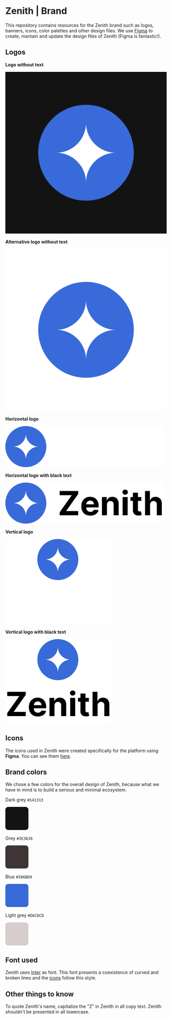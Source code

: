 # Zenith | Brand

This repository contains resources for the Zenith brand such as logos, banners, icons, color palettes and other design files.
We use [Figma](https://www.figma.com/) to create, mantain and update the design files of Zenith (Figma is fantastic!).

## Logos

**Logo without text**

![Zenith logo without text](./logos/logo.png "Zenith logo without text")

**Alternative logo without text**

![Alternative Zenith logo without text](./logos/logo-alt.png "Alternative Zenith logo without text")

**Horizontal logo**

![Zenith horizontal logo with white text](./logos/logo-horizontal.png "Zenith horizontal logo with white text")

**Horizontal logo with black text**

![Zenith horizontal logo with black text](./logos/logo-horizontal-black-text.png "Zenith horizontal logo with black text")

**Vertical logo**

![Zenith vertical logo with white text](./logos/logo-vertical.png "Zenith vertical logo with white text")

**Vertical logo with black text**

![Zenith vertical logo with black text](./logos/logo-vertical-black-text.png "Zenith vertical logo with black text")

## Icons

The icons used in Zenith were created specifically for the platform using **Figma**. You can see them [here](./icons/).

## Brand colors

We chose a few colors for the overall design of Zenith, because what we have in mind is to build a serious and minimal ecosystem.

Dark grey `#141313`

![Zenith dark grey](./brand-colors/dark-grey.png "Zenith dark grey")

Grey `#3E3636`

![Zenith grey](./brand-colors/grey.png "Zenith grey")

Blue `#386BD9`

![Zenith blue](./brand-colors/blue.png "Zenith blue")

Light grey `#D6CDCD`

![Zenith light grey](./brand-colors/light-grey.png "Zenith light grey")

## Font used

Zenith uses [Inter](https://rsms.me/inter) as font. This font presents a coexistence of curved and broken lines and the [icons](./icons/) follow this style.

## Other things to know

To quote Zenith's name, capitalize the "Z" in Zenith in all copy text. Zenith shouldn't be presented in all lowercase.
